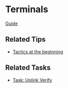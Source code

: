 # Terminals

[Guide](https://www.youtube.com/watch?v=NlIEEZgThK4)

## Related Tips

- [Tactics at the beginning](tactics.html#at-the-beginning)

## Related Tasks

- [Task: Uplink Verify](/tasks.html#task-uplink-verify)